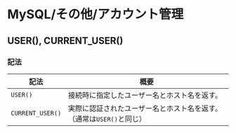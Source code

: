# MySQL/その他/アカウント管理

## USER(), CURRENT_USER()

### 記法

| 記法             | 概要                                                         |
| ---------------- | ------------------------------------------------------------ |
| `USER()`         | 接続時に指定したユーザー名とホスト名を返す。                 |
| `CURRENT_USER()` | 実際に認証されたユーザー名とホスト名を返す。（通常は`USER()`と同じ） |
